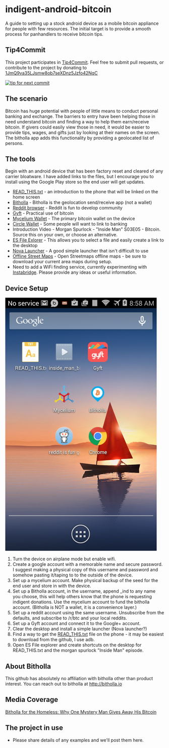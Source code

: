 # indigent-android-bitcoin

A guide to setting up a stock android device as a mobile bitcoin appliance for people with few resources. The initial target is to provide a smooth process for panhandlers to receive bitcoin tips.

## Tip4Commit

This project participates in [Tip4Commit](https://tip4commit.com/github/secret-bitcoin-login/indigent-android-bitcoin). Feel free to submit pull requests, or contribute to the project by donating to [1JmQ9va35LJsmw8ob7seXDnz5Jzfo42NqC](bitcoin://1JmQ9va35LJsmw8ob7seXDnz5Jzfo42NqC)

[![tip for next commit](https://tip4commit.com/projects/43146.svg)](https://tip4commit.com/github/secret-bitcoin-login/indigent-android-bitcoin) 

## The scenario

Bitcoin has huge potential with people of little means to conduct personal banking and exchange. The barriers to entry have been helping those in need understand bitcoin and finding a way to help them earn/receive bitcoin. If givers could easily view those in need, it would be easier to provide tips, wages, and gifts just by looking at their names on the screen. The bitholla app adds this functionality by providing a geolocated list of persons.

## The tools

Begin with an android device that has been factory reset and cleared of any carrier bloatware. I have added links to the files, but I encourage you to install using the Google Play store so the end user will get updates.

* [READ_THIS.txt](https://raw.githubusercontent.com/secret-bitcoin-login/indigent-android-bitcoin/master/READ_THIS.txt) - an introduction to the phone that will be linked on the home screen
* [Bitholla](https://play.google.com/store/apps/details?id=com.me.bit.bitme) - Bitholla is the geolocation send/receive app (not a wallet)
* [Reddit browser](https://play.google.com/store/apps/details?id=com.andrewshu.android.reddit) - Reddit is fun to develop community
* [Gyft](https://play.google.com/store/apps/details?id=com.gyft.android) - Practical use of bitcoin
* [Mycelium Wallet](https://play.google.com/store/apps/details?id=com.mycelium.wallet) - The primary bitcoin wallet on the device
* [Circle Wallet](https://play.google.com/store/apps/details?id=com.circle.android) - Some people will want to link to banking
* Introduction Video - Morgan Spurlock - "Inside Man" S03E05 - Bitcoin. Source this on your own, or choose an alternative.
* [ES File Exlorer](https://play.google.com/store/apps/details?id=com.estrongs.android.pop) - This allows you to select a file and easily create a link to the desktop
* [Nova Launcher](https://play.google.com/store/apps/details?id=com.teslacoilsw.launcher) - A good simple launcher that isn't difficult to use
* [Offline Street Maps](https://play.google.com/store/apps/details?id=cz.aponia.bor3.offlinemaps) - Open Streetmaps offline maps - be sure to download your current area maps during setup.
* Need to add a WiFi finding service, currently experimenting with [Instabridge](https://play.google.com/store/apps/details?id=com.instabridge.android). Please provide any ideas or useful information.

## Device Setup

![Example homescreen](iab.png)

1. Turn the device on airplane mode but enable wifi.
2. Create a google account with a memorable name and secure password. I suggest making a physical copy of this username and password and somehow pasting it/taping to to the outside of the device.
3. Set up a mycelium account. Make physical backup of the seed for the end user and store in with the device.
3. Set up a Bitholla account, in the username, append _ind to any name you choose, this will help others know that the phone is requesting indigent donations. Use the mycelium account to fund the bitholla account. (Bitholla is NOT a wallet, it is a convenience layer.)
4. Set up a reddit account using the same username. Unsubscribe from the defaults, and subscribe to /r/btc and your local reddits.
5. Set up a Gyft account and connect it to the Google+ account.
6. Clear the desktop and install a simple launcher (Nova launcher?)
7. Find a way to get the [READ_THIS.txt](https://raw.githubusercontent.com/secret-bitcoin-login/indigent-android-bitcoin/master/READ_THIS.txt) file on the phone - it may be easiest to download from the github, I use adb.
7. Open ES File explorer and create shortcuts on the desktop for READ_THIS.txt and the morgan spurlock "Inside Man" episode.

## About Bitholla

This github has absolutely no affiliation with bitholla other than product interest. You can reach out to bitholla at http://bitholla.io

## Media Coverage

[Bitholla for the Homeless: Why One Mystery Man Gives Away His Bitcoin](https://news.bitcoin.com/bitholla-homeless-one-mystery-man-gives-away-bitcoin/)

## The project in use

* Please share details of any examples and we'll post them here.
